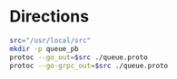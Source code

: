 # Directions

```bash
src="/usr/local/src"
mkdir -p queue_pb
protoc --go_out=$src ./queue.proto
protoc --go-grpc_out=$src ./queue.proto
```
